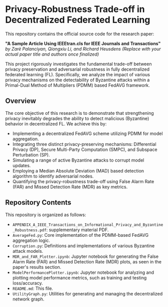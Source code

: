 # Privacy-Robustness Trade-off in Decentralized Federated Learning

This repository contains the official source code for the research paper:

**"A Sample Article Using IEEEtran.cls for IEEE Journals and Transactions"**
*by Zarè Palanciyan, Qiongxiu Li, and Richard Heusdens*
*(Replace with your actual paper title and authors once finalized)*

This project rigorously investigates the fundamental trade-off between privacy preservation and adversarial robustness in fully decentralized federated learning (FL). Specifically, we analyze the impact of various privacy mechanisms on the detectability of Byzantine attacks within a Primal-Dual Method of Multipliers (PDMM) based FedAVG framework.

## Overview

The core objective of this research is to demonstrate that strengthening privacy inevitably degrades the ability to detect malicious (Byzantine) behavior in decentralized FL. We achieve this by:
*   Implementing a decentralized FedAVG scheme utilizing PDMM for model aggregation.
*   Integrating three distinct privacy-preserving mechanisms: Differential Privacy (DP), Secure Multi-Party Computation (SMPC), and Subspace Perturbation (SP).
*   Simulating a range of active Byzantine attacks to corrupt model updates.
*   Employing a Median Absolute Deviation (MAD) based detection algorithm to identify adversarial nodes.
*   Quantifying the privacy-robustness trade-off using False Alarm Rate (FAR) and Missed Detection Rate (MDR) as key metrics.

## Repository Contents

This repository is organized as follows:

*   `APPENDIX_A_IEEE_Transactions_on_Informational_Privacy_and_Byzantine_Robustness.pdf`: supplementary material PDF.
*   `AverageFed.py`: Core implementation of the PDMM-based FedAVG aggregation logic.
*   `Corruption.py`: Definitions and implementations of various Byzantine attack models.
*   `MDR_and_FAR_Plotter.ipynb`: Jupyter notebook for generating the False Alarm Rate (FAR) and Missed Detection Rate (MDR) plots, as seen in the paper's results section.
*   `ModelPerformancePlotter.ipynb`: Jupyter notebook for analyzing and plotting model performance metrics, such as training and testing loss/accuracy.
*   `README.md`: This file.
*   `UtilityGraph.py`: Utilities for generating and managing the decentralized network graph.
